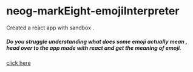 # neog-markEight-emojiInterpreter
Created a react app with sandbox . 
##### Do you struggle understanding what does some emoji actually mean , head over to the app made with react and get the meaning of emoji.
[click here](https://wjls4.csb.app/)
